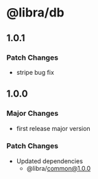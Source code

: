# @libra/db

## 1.0.1

### Patch Changes

- stripe bug fix

## 1.0.0

### Major Changes

- first release major version

### Patch Changes

- Updated dependencies
  - @libra/common@1.0.0
